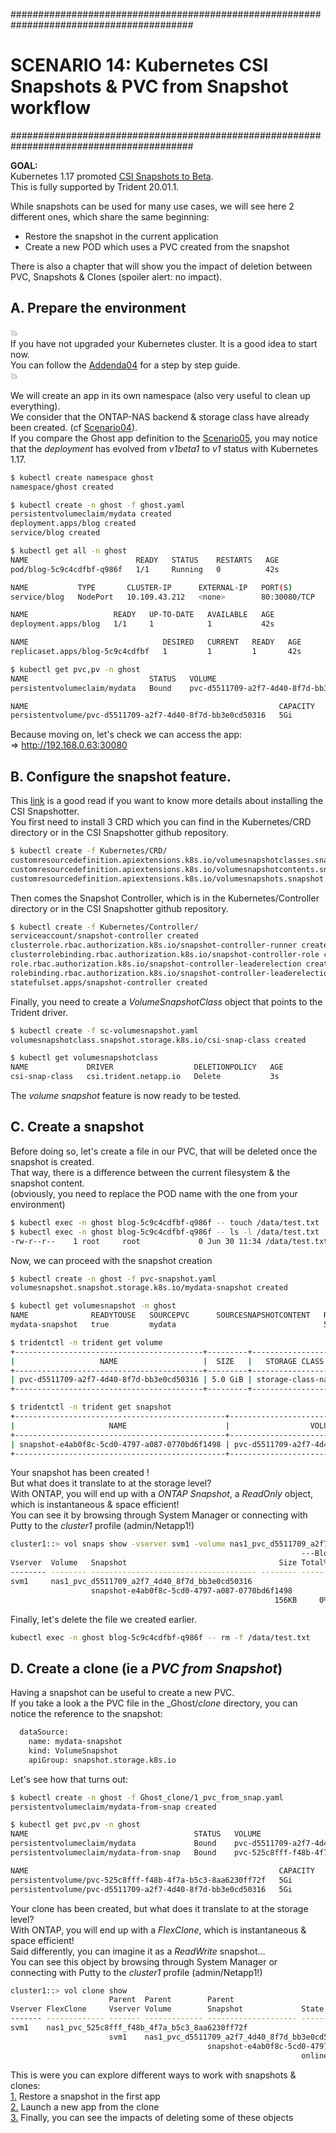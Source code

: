 #########################################################################################
# SCENARIO 14: Kubernetes CSI Snapshots & PVC from Snapshot workflow
#########################################################################################

**GOAL:**  
Kubernetes 1.17 promoted [CSI Snapshots to Beta](https://kubernetes.io/blog/2019/12/09/kubernetes-1-17-feature-cis-volume-snapshot-beta/).  
This is fully supported by Trident 20.01.1.  

While snapshots can be used for many use cases, we will see here 2 different ones, which share the same beginning:

- Restore the snapshot in the current application
- Create a new POD which uses a PVC created from the snapshot

There is also a chapter that will show you the impact of deletion between PVC, Snapshots & Clones (spoiler alert: no impact).  

## A. Prepare the environment

:boom:  
If you have not upgraded your Kubernetes cluster. It is a good idea to start now.  
You can follow the [Addenda04](../../Addendum/Addenda04) for a step by step guide.  
:boom:  

We will create an app in its own namespace (also very useful to clean up everything).  
We consider that the ONTAP-NAS backend & storage class have already been created. (cf [Scenario04](../Scenario04)).  
If you compare the Ghost app definition to the [Scenario05](../Scenario05), you may notice that the _deployment_ has evolved from _v1beta1_ to _v1_ status with Kubernetes 1.17.  

```bash
$ kubectl create namespace ghost
namespace/ghost created

$ kubectl create -n ghost -f ghost.yaml
persistentvolumeclaim/mydata created
deployment.apps/blog created
service/blog created

$ kubectl get all -n ghost
NAME                        READY   STATUS    RESTARTS   AGE
pod/blog-5c9c4cdfbf-q986f   1/1     Running   0          42s

NAME           TYPE       CLUSTER-IP      EXTERNAL-IP   PORT(S)        AGE
service/blog   NodePort   10.109.43.212   <none>        80:30080/TCP   42s

NAME                   READY   UP-TO-DATE   AVAILABLE   AGE
deployment.apps/blog   1/1     1            1           42s

NAME                              DESIRED   CURRENT   READY   AGE
replicaset.apps/blog-5c9c4cdfbf   1         1         1       42s

$ kubectl get pvc,pv -n ghost
NAME                           STATUS   VOLUME                                     CAPACITY   ACCESS MODES   STORAGECLASS        AGE
persistentvolumeclaim/mydata   Bound    pvc-d5511709-a2f7-4d40-8f7d-bb3e0cd50316   5Gi        RWX            storage-class-nas   76s

NAME                                                        CAPACITY   ACCESS MODES   RECLAIM POLICY   STATUS   CLAIM          STORAGECLASS        REASON   AGE
persistentvolume/pvc-d5511709-a2f7-4d40-8f7d-bb3e0cd50316   5Gi        RWX            Delete           Bound    ghost/mydata   storage-class-nas            73s
```

Because moving on, let's check we can access the app:  
=> http://192.168.0.63:30080

## B. Configure the snapshot feature.

This [link](https://github.com/kubernetes-csi/external-snapshotter) is a good read if you want to know more details about installing the CSI Snapshotter.  
You first need to install 3 CRD which you can find in the Kubernetes/CRD directory or in the CSI Snapshotter github repository.

```bash
$ kubectl create -f Kubernetes/CRD/
customresourcedefinition.apiextensions.k8s.io/volumesnapshotclasses.snapshot.storage.k8s.io created
customresourcedefinition.apiextensions.k8s.io/volumesnapshotcontents.snapshot.storage.k8s.io created
customresourcedefinition.apiextensions.k8s.io/volumesnapshots.snapshot.storage.k8s.io created
```

Then comes the Snapshot Controller, which is in the Kubernetes/Controller directory  or in the CSI Snapshotter github repository.

```bash
$ kubectl create -f Kubernetes/Controller/
serviceaccount/snapshot-controller created
clusterrole.rbac.authorization.k8s.io/snapshot-controller-runner created
clusterrolebinding.rbac.authorization.k8s.io/snapshot-controller-role created
role.rbac.authorization.k8s.io/snapshot-controller-leaderelection created
rolebinding.rbac.authorization.k8s.io/snapshot-controller-leaderelection created
statefulset.apps/snapshot-controller created
```

Finally, you need to create a _VolumeSnapshotClass_ object that points to the Trident driver.

```bash
$ kubectl create -f sc-volumesnapshot.yaml
volumesnapshotclass.snapshot.storage.k8s.io/csi-snap-class created

$ kubectl get volumesnapshotclass
NAME             DRIVER                  DELETIONPOLICY   AGE
csi-snap-class   csi.trident.netapp.io   Delete           3s
```

The _volume snapshot_ feature is now ready to be tested.  

## C. Create a snapshot

Before doing so, let's create a file in our PVC, that will be deleted once the snapshot is created.  
That way, there is a difference between the current filesystem & the snapshot content.  
(obviously, you need to replace the POD name with the one from your environment)  

```bash
$ kubectl exec -n ghost blog-5c9c4cdfbf-q986f -- touch /data/test.txt
$ kubectl exec -n ghost blog-5c9c4cdfbf-q986f -- ls -l /data/test.txt
-rw-r--r--    1 root     root             0 Jun 30 11:34 /data/test.txt
```

Now, we can proceed with the snapshot creation

```bash
$ kubectl create -n ghost -f pvc-snapshot.yaml
volumesnapshot.snapshot.storage.k8s.io/mydata-snapshot created

$ kubectl get volumesnapshot -n ghost
NAME              READYTOUSE   SOURCEPVC      SOURCESNAPSHOTCONTENT   RESTORESIZE   SNAPSHOTCLASS    SNAPSHOTCONTENT                                    CREATIONTIME   AGE
mydata-snapshot   true         mydata                                 5Gi           csi-snap-class   snapcontent-e4ab0f8c-5cd0-4797-a087-0770bd6f1498   25s            54s

$ tridentctl -n trident get volume
+------------------------------------------+---------+-------------------+----------+--------------------------------------+--------+---------+
|                   NAME                   |  SIZE   |   STORAGE CLASS   | PROTOCOL |             BACKEND UUID             | STATE  | MANAGED |
+------------------------------------------+---------+-------------------+----------+--------------------------------------+--------+---------+
| pvc-d5511709-a2f7-4d40-8f7d-bb3e0cd50316 | 5.0 GiB | storage-class-nas | file     | b24a8ae8-a8af-478c-816a-33145116f798 | online | true    |
+------------------------------------------+---------+-------------------+----------+--------------------------------------+--------+---------+

$ tridentctl -n trident get snapshot
+-----------------------------------------------+------------------------------------------+
|                     NAME                      |                  VOLUME                  |
+-----------------------------------------------+------------------------------------------+
| snapshot-e4ab0f8c-5cd0-4797-a087-0770bd6f1498 | pvc-d5511709-a2f7-4d40-8f7d-bb3e0cd50316 |
+-----------------------------------------------+------------------------------------------+
```

Your snapshot has been created !  
But what does it translate to at the storage level?  
With ONTAP, you will end up with a *ONTAP Snapshot*, a _ReadOnly_ object, which is instantaneous & space efficient!  
You can see it by browsing through System Manager or connecting with Putty to the _cluster1_ profile (admin/Netapp1!)

```bash
cluster1::> vol snaps show -vserver svm1 -volume nas1_pvc_d5511709_a2f7_4d40_8f7d_bb3e0cd50316
                                                                 ---Blocks---
Vserver  Volume   Snapshot                                  Size Total% Used%
-------- -------- ------------------------------------- -------- ------ -----
svm1     nas1_pvc_d5511709_a2f7_4d40_8f7d_bb3e0cd50316
                  snapshot-e4ab0f8c-5cd0-4797-a087-0770bd6f1498
                                                           156KB     0%   36%
```

Finally, let's delete the file we created earlier.

```bash
kubectl exec -n ghost blog-5c9c4cdfbf-q986f -- rm -f /data/test.txt
```

## D. Create a clone (ie a _PVC from Snapshot_)

Having a snapshot can be useful to create a new PVC.  
If you take a look a the PVC file in the _Ghost/_clone_ directory, you can notice the reference to the snapshot:

```bash
  dataSource:
    name: mydata-snapshot
    kind: VolumeSnapshot
    apiGroup: snapshot.storage.k8s.io
```

Let's see how that turns out:

```bash
$ kubectl create -n ghost -f Ghost_clone/1_pvc_from_snap.yaml
persistentvolumeclaim/mydata-from-snap created

$ kubectl get pvc,pv -n ghost
NAME                                     STATUS   VOLUME                                     CAPACITY   ACCESS MODES   STORAGECLASS        AGE
persistentvolumeclaim/mydata             Bound    pvc-d5511709-a2f7-4d40-8f7d-bb3e0cd50316   5Gi        RWX            storage-class-nas   13m
persistentvolumeclaim/mydata-from-snap   Bound    pvc-525c8fff-f48b-4f7a-b5c3-8aa6230ff72f   5Gi        RWX            storage-class-nas   8s

NAME                                                        CAPACITY   ACCESS MODES   RECLAIM POLICY   STATUS   CLAIM                    STORAGECLASS        REASON   AGE
persistentvolume/pvc-525c8fff-f48b-4f7a-b5c3-8aa6230ff72f   5Gi        RWX            Delete           Bound    ghost/mydata-from-snap   storage-class-nas            7s
persistentvolume/pvc-d5511709-a2f7-4d40-8f7d-bb3e0cd50316   5Gi        RWX            Delete           Bound    ghost/mydata             storage-class-nas            13m
```

Your clone has been created, but what does it translate to at the storage level?  
With ONTAP, you will end up with a *FlexClone*, which is instantaneous & space efficient!  
Said differently,  you can imagine it as a _ReadWrite_ snapshot...  
You can see this object by browsing through System Manager or connecting with Putty to the _cluster1_ profile (admin/Netapp1!)

```bash
cluster1::> vol clone show
                      Parent  Parent        Parent
Vserver FlexClone     Vserver Volume        Snapshot             State     Type
------- ------------- ------- ------------- -------------------- --------- ----
svm1    nas1_pvc_525c8fff_f48b_4f7a_b5c3_8aa6230ff72f
                      svm1    nas1_pvc_d5511709_a2f7_4d40_8f7d_bb3e0cd50316
                                            snapshot-e4ab0f8c-5cd0-4797-a087-0770bd6f1498
                                                                 online    RW
```

This is were you can explore different ways to work with snapshots & clones:  
[1.](1_In_Place_Restore) Restore a snapshot in the first app  
[2.](2_Clone_for_new_app) Launch a new app from the clone  
[3.](3_what_happens_when) Finally, you can see the impacts of deleting some of these objects  
